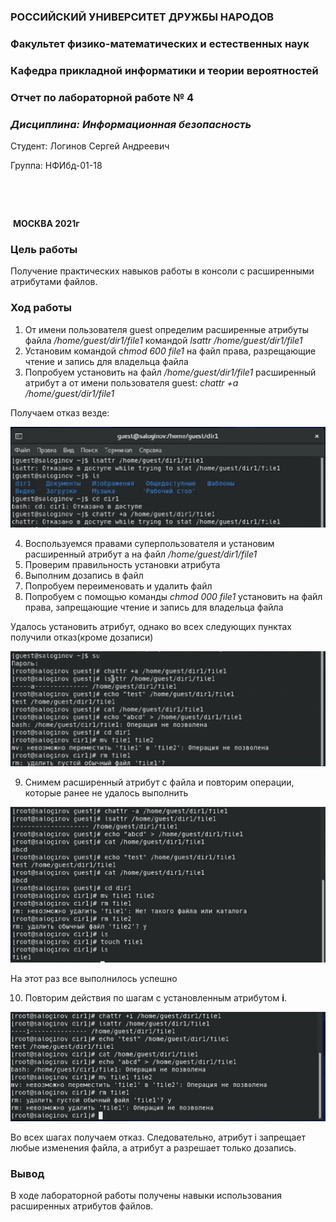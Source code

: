 ### **РОССИЙСКИЙ УНИВЕРСИТЕТ ДРУЖБЫ НАРОДОВ**

### **Факультет физико-математических и естественных наук**

### **Кафедра прикладной информатики и теории вероятностей**











### **Отчет по лабораторной работе № 4**

### *Дисциплина: Информационная безопасность*









Студент:	Логинов Сергей Андреевич

Группа:	  НФИбд-01-18 

​		

​																		

​	**МОСКВА 2021г**

### Цель работы

Получение практических навыков работы в консоли с расширенными атрибутами файлов.

### Ход работы

1.  От имени пользователя guest определим расширенные атрибуты файла */home/guest/dir1/file1* командой *lsattr /home/guest/dir1/file1*
2. Установим командой *chmod 600 file1* на файл права, разрещающие чтение и запись для владельца файла
3. Попробуем установить на файл */home/guest/dir1/file1* расширенный атрибут a от имени пользователя guest: *chattr +a /home/guest/dir1/file1* 

Получаем отказ везде:

![отказ](image/1.png)

4. Воспользуемся правами суперпользователя и установим расширенный атрибут a на файл */home/guest/dir1/file1*
5. Проверим правильность установки атрибута
6. Выполним дозапись в файл
7. Попробуем переименовать и удалить файл
8. Попробуем с помощью команды *chmod 000 file1* установить на файл права, запрещающие чтение и запись для владельца файла

Удалось установить атрибут, однако во всех следующих пунктах получили отказ(кроме дозаписи)

![суперпользователь](image/2.png)

9. Снимем расширенный атрибут с файла и повторим операции, которые ранее не удалось выполнить

![выполнение после снятия атрибута а](image/3.png)

На этот раз все выполнилось успешно

10. Повторим действия по шагам с установленным атрибутом **i**. 

![отказ с атрибутом i](image/4.png)

Во всех шагах получаем отказ. Следовательно, атрибут i запрещает любые изменения файла, а атрибут а разрешает только дозапись.



### Вывод

В ходе лабораторной работы получены навыки использования расширенных атрибутов файлов.